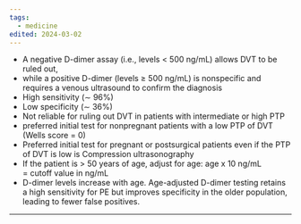 ```yaml
---
tags:
  - medicine
edited: 2024-03-02
---
```

- A negative D-dimer assay (i.e., levels < 500 ng/mL) allows DVT to be ruled out, 
- while a positive D-dimer (levels ≥ 500 ng/mL) is nonspecific and requires a venous ultrasound to confirm the diagnosis
- High sensitivity (∼ 96%) 
- Low specificity (∼ 36%)
- Not reliable for ruling out DVT in patients with intermediate or high PTP 
- preferred initial test for nonpregnant patients with a low PTP of DVT (Wells score = 0) 
- Preferred initial test for pregnant or postsurgical patients even if the PTP of DVT is low is Compression ultrasonography
- If the patient is > 50 years of age, adjust for age: age x 10 ng/mL = cutoff value in ng/mL
- D-dimer levels increase with age. Age-adjusted D-dimer testing retains a high sensitivity for PE but improves specificity in the older population, leading to fewer false positives.


---
